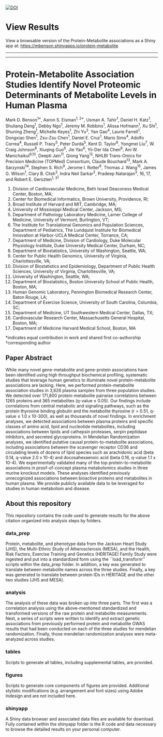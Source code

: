 [![DOI](https://zenodo.org/badge/457967571.svg)](https://zenodo.org/badge/latestdoi/457967571)

# View Results
View a browsable version of the Protein-Metabolite associations as a Shiny app at: https://mbenson.shinyapps.io/protein-metabolite

---
---

# Protein-Metabolite Association Studies Identify Novel Proteomic Determinants of Metabolite Levels in Human Plasma

Mark D. Benson<sup>1*</sup>, Aaron S. Eisman<sup>1, 2*</sup>, Usman A. Tahir<sup>1</sup>, Daniel H. Katz<sup>1</sup>, Shuliang Deng<sup>1</sup>, Debby Ngo<sup>1</sup>, Jeremy M. Robbins<sup>1</sup>, Alissa Hofmann<sup>1</sup>, Xu Shi<sup>1</sup>, Shuning Zheng<sup>1</sup>, Michelle Keyes<sup>1</sup>, Zhi Yu<sup>3</sup>, Yan Gao<sup>4</sup>, Laurie Farrell<sup>1</sup>, Dongxiao Shen<sup>1</sup>, Zsu-Zsu Chen<sup>1</sup>, Daniel E. Cruz<sup>1</sup>, Mario Sims<sup>4</sup>, Adolfo Correa<sup>4</sup>, Russell P. Tracy<sup>5</sup>, Peter Durda<sup>5</sup>, Kent D. Taylor<sup>6</sup>, Yongmei Liu<sup>7</sup>, W. Craig Johnson<sup>8</sup>, Xiuqing Guo<sup>6</sup>, Jie Yao<sup>6</sup>, Yii-Der Ida Chen<sup>6</sup>, Ani W. Manichaikul<sup>9,10</sup>, Deepti Jain<sup>11</sup>, Qiong Yang<sup>12</sup>, NHLBI Trans-Omics for Precision Medicine (TOPMed) Consortium, Claude Bouchard<sup>13</sup>, Mark A. Sarzynski<sup>14</sup>, Stephen S. Rich<sup>9</sup>, Jerome I. Rotter<sup>6</sup>, Thomas J. Wang<sup>15</sup>, James G. Wilson<sup>1</sup>, Clary B. Clish<sup>3</sup>, Indra Neil Sarkar<sup>2</sup>, Pradeep Natarajan<sup>3</sup>, 16, 17</sup>, and Robert E. Gerszten<sup>1, 3†</sup>

1.	Division of Cardiovascular Medicine, Beth Israel Deaconess Medical Center, Boston, MA; 
2.	Center for Biomedical Informatics, Brown University, Providence, RI; 
3.	Broad Institute of Harvard and MIT, Cambridge, MA; 
4.	University of Mississippi Medical Center, Jackson, MS; 
5.	Department of Pathology Laboratory Medicine, Larner College of Medicine, University of Vermont, Burlington, VT; 
6.	The Institute for Translational Genomics and Population Sciences, Department of Pediatrics, The Lundquist Institute for Biomedical Innovation at Harbor-UCLA Medical Center, Torrance, CA; 
7.	Department of Medicine, Division of Cardiology, Duke Molecular Physiology Institute, Duke University Medical Center, Durham, NC; 
8.	Department of Biostatistics, University of Washington, Seattle, WA; 
9.	Center for Public Health Genomics, University of Virginia, Charlottesville, VA; 
10.	Division of Biostatistics and Epidemiology, Department of Public Health Sciences, University of Virginia, Charlottesville, VA; 
11.	University of Washington, Seattle, WA; 
12.	Department of Biostatistics, Boston University School of Public Health, Boston, MA;
13.	Human Genomic Laboratory, Pennington Biomedical Research Center, Baton Rouge, LA; 
14.	Department of Exercise Science, University of South Carolina, Columbia, SC; 
15.	Department of Medicine, UT Southwestern Medical Center, Dallas, TX; 
16.	Cardiovascular Research Center, Massachusetts General Hospital, Boston, MA; 
17.	Department of Medicine Harvard Medical School, Boston, MA

*indicates equal contribution in work and shared first co-authorship
†corresponding author

## Paper Abstract
While many novel gene-metabolite and gene-protein associations have been identified using high throughput biochemical profiling, systematic studies that leverage human genetics to illuminate novel protein-metabolite associations are lacking.  Here, we performed protein-metabolite association studies in 3,626 plasma samples from three population studies.  We detected over 171,800 protein-metabolite pairwise correlations between 1265 proteins and 365 metabolites (q-value ≤ 0.05).  Our findings include correlations from central metabolic and signaling pathways, such as the protein thyroxine binding globulin and the metabolite thyroxine (r = 0.51, q-value ≤ 1.0 x 10-300), as well as thousands of novel findings.  In enrichment analyses, we detected associations between plasma proteins and specific classes of amino acid, lipid and nucleotide metabolites, including associations between lipids and cathepsin proteases, serpin peptidase inhibitors, and secreted glycoproteins.  In Mendelian Randomization analyses, we identified putative causal protein-to-metabolite associations, including associations between the scavenger receptor CD36 and circulating levels of dozens of lipid species such as arachidonic acid (beta 0.14, q-value 2.0 x 10-4) and docosahexaenoic acid (beta 0.16, q-value 1.1 x 10-4).  We experimentally validated many of the top protein-to-metabolite associations in proof-of-concept plasma metabolomics studies in three murine knockout models.  These analyses identified previously unrecognized associations between bioactive proteins and metabolites in human plasma.  We provide publicly available data to be leveraged for studies in human metabolism and disease.

## About this repository
This repository contains the code used to generate results for the above citation organized into analysis steps by folders.

### data_prep
Protein, metabolite, and phenotype data from the Jackson Heart Study (JHS), the Multi-Ethnic Study of Atherosclerosis (MESA), and the Health, Risk Factors, Exercise Training and Genetics (HERITAGE) Family Study were ingested and put into a standardized form using the ``load_transform'' scripts within the data_prep folder. In addition, a key was generated to translate between metabolite names across the three studies. Finally, a key was generated to translate between protein IDs in HERITAGE and the other two studies (JHS and MESA).

### analysis
The analysis of these data was broken up into three parts. The first was a correlation analysis using the above-mentioned standardized and transformed versions of the raw protein and metabolite measurements. Next, a series of scripts were written to identify and extract genetic associations from previously performed protein and metabolite GWAS results that had been conducted on each of the three studies for mendelian randomization. Finally, those mendelian randomization analyses were meta-analyzed across studies.

### tables
Scripts to generate all tables, including supplemental tables, are provided.

### figures
Scripts to generate core components of figures are provided. Additional stylistic modifications (e.g. arrangement and font sizes) using Adobe Indesign and are not included here.

### shinyapp
A Shiny data browser and associated data files are available for download. Fully contained within the shinyapp folder is the R code and data necessary to browse the detailed results on your personal computer.
